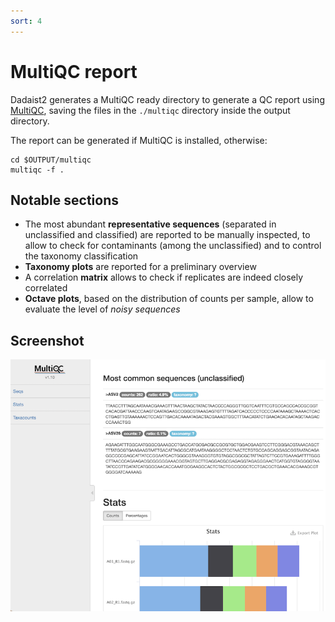 ```yaml
---
sort: 4
---
```


# MultiQC report

Dadaist2 generates a MultiQC ready directory to generate a QC report using [MultiQC](https://multiqc.info),
saving the files in the `./multiqc` directory inside the output directory.

The report can be generated if MultiQC is installed, otherwise:
```
cd $OUTPUT/multiqc
multiqc -f .
```

## Notable sections

* The most abundant **representative sequences** (separated in unclassified and classified) are reported to be manually inspected, to allow to check for contaminants (among the unclassified) and to control the taxonomy classification
* **Taxonomy plots** are reported for a preliminary overview
* A correlation **matrix** allows to check if replicates are indeed closely correlated
* **Octave plots**, based on the distribution of counts per sample, allow to evaluate the level of _noisy sequences_

## Screenshot

![popup](../img/multiqc.png)

